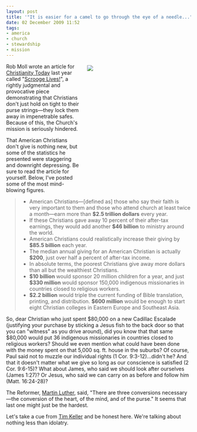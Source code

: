 ```yaml
---
layout: post
title: '"It is easier for a camel to go through the eye of a needle..."'
date: 02 December 2009 11:52
tags:
- america
- church
- stewardship
- mission
---
```

<div style="float: right; margin: 5px 1px 0px 20px; width: 282px; height: 338px;"><img src="https://dl.dropboxusercontent.com/u/3897986/Jake%20Blog%20Images/tight-fisted.jpg" /></div>
<p>Rob Moll wrote an article for <a href="http://www.christianitytoday.com/">Christianity Today</a> last year called "<a href="http://www.christianitytoday.com/ct/2008/december/10.24.html?start=1">Scrooge Lives!</a>", a rightly judgmental and provocative piece demonstrating that Christians don't just hold on tight to their purse strings&mdash;they lock them away in impenetrable safes. Because of this, the Church's mission is seriously hindered.</p>
<p>That American Christians don't give is nothing new, but some of the statistics he presented were staggering and downright depressing. Be sure to read the article for yourself. Below, I've posted some of the most mind-blowing figures.</p>
<blockquote>
<ul>
<li>American Christians&mdash;[defined as] those who say their faith is very important to them and those who attend church at least twice a month&mdash;earn more than <span style="font-weight: bold;">$2.5 trillion dollars</span> every year.</li>
<li>If these Christians gave away 10 percent of their after-tax earnings, they would add another <span style="font-weight: bold;">$46 billion</span> to ministry around the world.</li>
<li>American Christians could realistically increase their giving by <span style="font-weight: bold;">$85.5 billion</span> each year.</li>
<li>The median annual giving for an American Christian is actually <span style="font-weight: bold;">$200</span>, just over half a percent of after-tax income.</li>
<li>In absolute terms, the poorest Christians give away more dollars than all but the wealthiest Christians.</li>
<li><span style="font-weight: bold;">$10 billion</span> would sponsor 20 million children for a year, and just <span style="font-weight: bold;">$330 million</span> would sponsor 150,000 indigenous missionaries in countries closed to religious workers. </li>
<li><span style="font-weight: bold;">$2.2 billion</span> would triple the current funding of Bible translation, printing, and distribution. <span style="font-weight: bold;">$600 million</span> would be enough to start eight Christian colleges in Eastern Europe and Southeast Asia.</li>
</ul>
</blockquote>
<p>So, dear Christian who just spent $80,000 on a new Cadillac Escalade (justifying your purchase by sticking a Jesus fish to the back door so that you can "witness" as you drive around), did you know that that same $80,000 would put 36 indigenous missionaries in countries closed to religious workers? Should we even mention what could have been done with the money spent on that 5,000 sq. ft. house in the suburbs? Of course, Paul said not to muzzle our individual rights (1 Cor. 9:3-12)...didn't he? And that it doesn't matter what we give so long as our conscience is satisfied (2 Cor. 9:6-15)? What about James, who said we should look after ourselves (James 1:27)? Or Jesus, who said we can carry on as before and follow him (Matt. 16:24-28)?</p>

<p>The Reformer, <a href="http://en.wikipedia.org/wiki/Martin_Luther">Martin Luther</a>, said, "There are three conversions necessary&mdash;the conversion of the heart, of the mind, and of the purse." It seems that last one might just be the hardest.</p>

Let's take a cue from <a href="http://counterfeitgods.com/">Tim Keller</a> and be honest here. We're talking about nothing less than idolatry.
